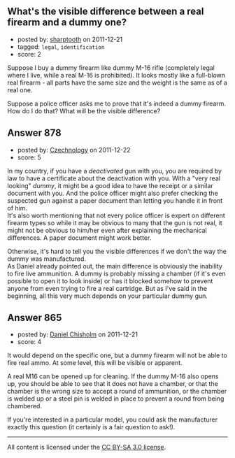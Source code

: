 ## What's the visible difference between a real firearm and a dummy one?

- posted by: [sharptooth](https://stackexchange.com/users/-1/317-sharptooth) on 2011-12-21
- tagged: `legal`, `identification`
- score: 2

Suppose I buy a dummy firearm like dummy M-16 rifle (completely legal where I live, while a real M-16 is prohibited). It looks mostly like a full-blown real firearm - all parts have the same size and the weight is the same as of a real one.

Suppose a police officer asks me to prove that it's indeed a dummy firearm. How do I do that? What will be the visible difference?


## Answer 878

- posted by: [Czechnology](https://stackexchange.com/users/-1/101-czechnology) on 2011-12-22
- score: 5

In my country, if you have a _deactivated_ gun with you, you are required by law to have a certificate about the deactivation with you. With a "very real looking" _dummy_, it might be a good idea to have the receipt or a similar document with you. And the police officer might also prefer checking the suspected gun against a paper document than letting you handle it in front of him.  
It's also worth mentioning that not every police officer is expert on different firearm types so while it may be obvious to many that the gun is not real, it might not be obvious to him/her even after explaining the mechanical differences. A paper document might work better.

Otherwise, it's hard to tell you the visible differences if we don't the way the dummy was manufactured.  
As Daniel already pointed out, the main difference is obviously the inability to fire live ammunition. A dummy is probably missing a chamber (if it's even possible to open it to look inside) or has it blocked somehow to prevent anyone from even trying to fire a real cartridge. But as I've said in the beginning, all this very much depends on your particular dummy gun.


## Answer 865

- posted by: [Daniel Chisholm](https://stackexchange.com/users/-1/36-daniel-chisholm) on 2011-12-21
- score: 4

It would depend on the specific one, but a dummy firearm will not be able to fire real ammo.  At some level, this will be visible or apparent.

A real M16 can be opened up for cleaning.  If the dummy M-16 also opens up, you should be able to see that it does not have a chamber, or that the chamber is the wrong size to accept a round of ammunition, or the chamber is welded up or a steel pin is welded in place to prevent a round from being chambered.

If you're interested in a particular model, you could ask the manufacturer exactly this question (it certainly is a fair question to ask!).




---

All content is licensed under the [CC BY-SA 3.0 license](https://creativecommons.org/licenses/by-sa/3.0/).
